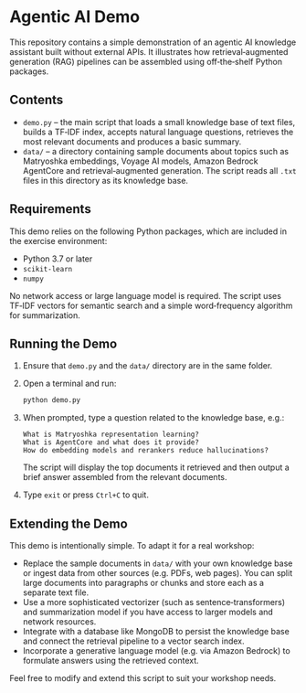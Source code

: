 # Agentic AI Demo

This repository contains a simple demonstration of an agentic AI knowledge assistant
built without external APIs.  It illustrates how retrieval‑augmented generation
(RAG) pipelines can be assembled using off‑the‑shelf Python packages.

## Contents

- `demo.py` – the main script that loads a small knowledge base of text files,
  builds a TF‑IDF index, accepts natural language questions, retrieves the most
  relevant documents and produces a basic summary.
- `data/` – a directory containing sample documents about topics such as
  Matryoshka embeddings, Voyage AI models, Amazon Bedrock AgentCore and
  retrieval‑augmented generation.  The script reads all `.txt` files in this
  directory as its knowledge base.

## Requirements

This demo relies on the following Python packages, which are included in the
exercise environment:

- Python 3.7 or later
- `scikit‑learn`
- `numpy`

No network access or large language model is required.  The script uses
TF‑IDF vectors for semantic search and a simple word‑frequency algorithm for
summarization.

## Running the Demo

1. Ensure that `demo.py` and the `data/` directory are in the same folder.
2. Open a terminal and run:

   ```bash
   python demo.py
   ```

3. When prompted, type a question related to the knowledge base, e.g.:

   ```
   What is Matryoshka representation learning?
   What is AgentCore and what does it provide?
   How do embedding models and rerankers reduce hallucinations?
   ```

   The script will display the top documents it retrieved and then
   output a brief answer assembled from the relevant documents.

4. Type `exit` or press `Ctrl+C` to quit.

## Extending the Demo

This demo is intentionally simple.  To adapt it for a real workshop:

- Replace the sample documents in `data/` with your own knowledge base or
  ingest data from other sources (e.g. PDFs, web pages).  You can split large
  documents into paragraphs or chunks and store each as a separate text file.
- Use a more sophisticated vectorizer (such as sentence‑transformers) and
  summarization model if you have access to larger models and network resources.
- Integrate with a database like MongoDB to persist the knowledge base and
  connect the retrieval pipeline to a vector search index.
- Incorporate a generative language model (e.g. via Amazon Bedrock) to
  formulate answers using the retrieved context.

Feel free to modify and extend this script to suit your workshop needs.
